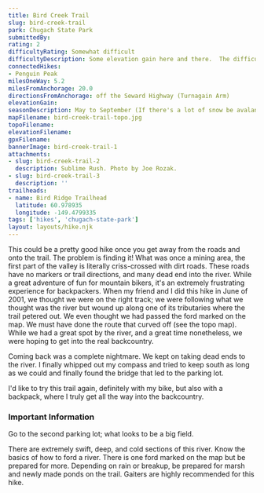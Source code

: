 ```yaml
---
title: Bird Creek Trail
slug: bird-creek-trail
park: Chugach State Park
submittedBy: 
rating: 2
difficultyRating: Somewhat difficult
difficultyDescription: Some elevation gain here and there.  The difficulty lies in navigating to the right trail.
connectedHikes:
- Penguin Peak
milesOneWay: 5.2
milesFromAnchorage: 20.0
directionsFromAnchorage: off the Seward Highway (Turnagain Arm)
elevationGain: 
seasonDescription: May to September (If there's a lot of snow be avalanche aware!)
mapFilename: bird-creek-trail-topo.jpg
topoFilename: 
elevationFilename: 
gpxFilename: 
bannerImage: bird-creek-trail-1
attachments:
- slug: bird-creek-trail-2
  description: Sublime Rush. Photo by Joe Rozak.
- slug: bird-creek-trail-3
  description: ''
trailheads:
- name: Bird Ridge Trailhead
  latitude: 60.978935
  longitude: -149.4799335
tags: ['hikes', 'chugach-state-park']
layout: layouts/hike.njk
---
```

This could be a pretty good hike once you get away from the roads and onto the trail. The problem is finding it! What was once a mining area, the first part of the valley is literally criss-crossed with dirt roads. These roads have no markers or trail directions, and many dead end into the river. While a great adventure of fun for mountain bikers, it's an extremely frustrating experience for backpackers.
When my friend and I did this hike in June of 2001, we thought we were on the right track; we were following what we thought was the river but wound up along one of its tributaries where the trail petered out. We even thought we had passed the ford marked on the map. We must have done the route that curved off (see the topo map). While we had a great spot by the river, and a great time nonetheless, we were hoping to get into the real backcountry.

Coming back was a complete nightmare. We kept on taking dead ends to the river. I finally whipped out my compass and tried to keep south as long as we could and finally found the bridge that led to the parking lot.

I'd like to try this trail again, definitely with my bike, but also with a backpack, where I truly get all the way into the backcountry.

### Important Information

Go to the second parking lot; what looks to be a big field.

There are extremely swift, deep, and cold sections of this river. Know the basics of how to ford a river. There is one ford marked on the map but be prepared for more. 
Depending on rain or breakup, be prepared for marsh and newly made ponds on the trail. Gaiters are highly recommended for this hike.